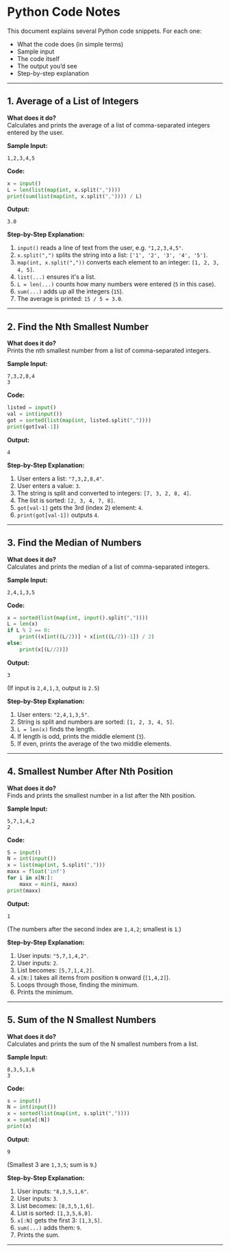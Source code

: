 # Python Code Notes

This document explains several Python code snippets. For each one:

- What the code does (in simple terms)
- Sample input
- The code itself
- The output you’d see
- Step-by-step explanation

---

## 1. Average of a List of Integers

**What does it do?**  
Calculates and prints the average of a list of comma-separated integers entered by the user.

**Sample Input:**
```
1,2,3,4,5
```

**Code:**
```python
x = input()   
L = len(list(map(int, x.split(","))))
print(sum(list(map(int, x.split(",")))) / L)
```

**Output:**
```
3.0
```

**Step-by-Step Explanation:**

1. `input()` reads a line of text from the user, e.g. `"1,2,3,4,5"`.
2. `x.split(",")` splits the string into a list: `['1', '2', '3', '4', '5']`.
3. `map(int, x.split(","))` converts each element to an integer: `[1, 2, 3, 4, 5]`.
4. `list(...)` ensures it's a list.
5. `L = len(...)` counts how many numbers were entered (`5` in this case).
6. `sum(...)` adds up all the integers (`15`).
7. The average is printed: `15 / 5 = 3.0`.

---

## 2. Find the Nth Smallest Number

**What does it do?**  
Prints the nth smallest number from a list of comma-separated integers.

**Sample Input:**
```
7,3,2,8,4
3
```

**Code:**
```python
listed = input() 
val = int(input())
got = sorted(list(map(int, listed.split(","))))  
print(got[val-1])
```

**Output:**
```
4
```

**Step-by-Step Explanation:**

1. User enters a list: `"7,3,2,8,4"`.
2. User enters a value: `3`.
3. The string is split and converted to integers: `[7, 3, 2, 8, 4]`.
4. The list is sorted: `[2, 3, 4, 7, 8]`.
5. `got[val-1]` gets the 3rd (index 2) element: `4`.
6. `print(got[val-1])` outputs `4`.

---

## 3. Find the Median of Numbers

**What does it do?**  
Calculates and prints the median of a list of comma-separated integers.

**Sample Input:**
```
2,4,1,3,5
```

**Code:**
```python
x = sorted(list(map(int, input().split(","))))
L = len(x)    
if L % 2 == 0: 
    print((x[int((L/2))] + x[int((L/2))-1]) / 2)
else:
    print(x[(L//2)]) 
```

**Output:**
```
3
```
(If input is `2,4,1,3`, output is `2.5`)

**Step-by-Step Explanation:**

1. User enters: `"2,4,1,3,5"`.
2. String is split and numbers are sorted: `[1, 2, 3, 4, 5]`.
3. `L = len(x)` finds the length.
4. If length is odd, prints the middle element (`3`).
5. If even, prints the average of the two middle elements.

---

## 4. Smallest Number After Nth Position

**What does it do?**  
Finds and prints the smallest number in a list after the Nth position.

**Sample Input:**
```
5,7,1,4,2
2
```

**Code:**
```python
S = input()
N = int(input()) 
x = list(map(int, S.split(","))) 
maxx = float('inf')
for i in x[N:]: 
    maxx = min(i, maxx)
print(maxx)
```

**Output:**
```
1
```
(The numbers after the second index are `1,4,2`; smallest is `1`.)

**Step-by-Step Explanation:**

1. User inputs: `"5,7,1,4,2"`.
2. User inputs: `2`.
3. List becomes: `[5,7,1,4,2]`.
4. `x[N:]` takes all items from position `N` onward (`[1,4,2]`).
5. Loops through those, finding the minimum.
6. Prints the minimum.

---

## 5. Sum of the N Smallest Numbers

**What does it do?**  
Calculates and prints the sum of the N smallest numbers from a list.

**Sample Input:**
```
8,3,5,1,6
3
```

**Code:**
```python
s = input() 
N = int(input()) 
x = sorted(list(map(int, s.split(","))))
x = sum(x[:N]) 
print(x)
```

**Output:**
```
9
```
(Smallest 3 are `1,3,5`; sum is `9`.)

**Step-by-Step Explanation:**

1. User inputs: `"8,3,5,1,6"`.
2. User inputs: `3`.
3. List becomes: `[8,3,5,1,6]`.
4. List is sorted: `[1,3,5,6,8]`.
5. `x[:N]` gets the first 3: `[1,3,5]`.
6. `sum(...)` adds them: `9`.
7. Prints the sum.

---